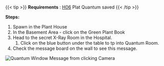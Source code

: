  #####
 
{{< tip >}}
**Requirements** : [H06](/casebook/light_panel#h06) Plat Quantum saved
{{< /tip >}}


**Steps:**

1. Spawn in the Plant House
1. In the Basement Area - click on the Green Plant Book
1. Head to the secret X-Ray Room in the Hospital. 
	1. Click on the blue button under the table to tp into Quantum Room.
1. Check the message board on the wall to see this message.

![Quantum Window Message from clicking Camera](/images/bh/room-activated.png)